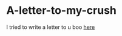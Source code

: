 # A-letter-to-my-crush
I tried to write a letter to u boo <a href="https://patricioconajagua.github.io/A-letter-to-my-crush/">here</a>
